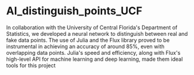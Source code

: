 # AI_distinguish_points_UCF
In collaboration with the University of Central Florida's Department of Statistics, we developed a neural network to distinguish between real and fake data points. The use of Julia and the Flux library proved to be instrumental in achieving an accuracy of around 85%, even with overlapping data points. Julia's speed and efficiency, along with Flux's high-level API for machine learning and deep learning, made them ideal tools for this project
